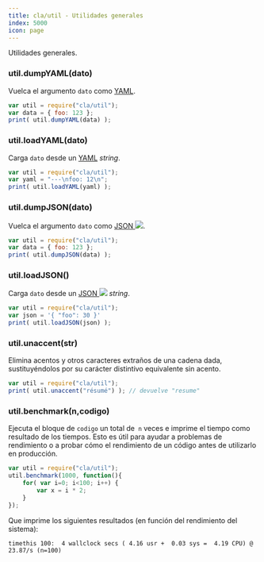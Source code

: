 ```yaml
---
title: cla/util - Utilidades generales
index: 5000
icon: page
---
```


Utilidades generales.

### util.dumpYAML(dato)

Vuelca el argumento `dato` como [YAML](/concepts/yaml).

```javascript
var util = require("cla/util");
var data = { foo: 123 };
print( util.dumpYAML(data) );
```

### util.loadYAML(dato)

Carga `dato` desde un [YAML](/concepts/yaml) *string*.

```javascript
var util = require("cla/util");
var yaml = "---\nfoo: 12\n";
print( util.loadYAML(yaml) );
```

### util.dumpJSON(dato)

Vuelca el argumento `dato` como [JSON <img class='ext-link' src='/static/images/icons/window-new.svg'
/>](https://en.wikipedia.org/wiki/JSON).

```javascript
var util = require("cla/util");
var data = { foo: 123 };
print( util.dumpJSON(data) );
```

### util.loadJSON()

Carga `dato` desde un [JSON <img class='ext-link' src='/static/images/icons/window-new.svg'
/>](https://en.wikipedia.org/wiki/JSON) *string*.

```javascript
var util = require("cla/util");
var json = '{ "foo": 30 }'
print( util.loadJSON(json) );
```

### util.unaccent(str)

Elimina acentos y otros caracteres extraños de una cadena dada, sustituyéndolos por su carácter distintivo equivalente
sin acento.

```javascript
var util = require("cla/util");
print( util.unaccent("résumé") ); // devuelve "resume"
```

### util.benchmark(n,codigo)


Ejecuta el bloque de `codigo` un total de` n` veces e imprime el tiempo como resultado de los tiempos. Esto es útil
para ayudar a problemas de rendimiento o a probar cómo el rendimiento de un código antes de utilizarlo en producción.

```javascript
var util = require("cla/util");
util.benchmark(1000, function(){
    for( var i=0; i<100; i++) {
        var x = i * 2;
    }
});
```

Que imprime los siguientes resultados (en función del rendimiento del sistema):

`timethis 100:  4 wallclock secs ( 4.16 usr +  0.03 sys =  4.19 CPU) @ 23.87/s (n=100)`
